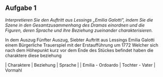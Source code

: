 ## Aufgabe 1 
*Interpretieren Sie den Auftritt aus Lessings „Emilia Galotti", indem Sie die Szene in den Gesamtzusammenhang des Dramas einordnen und die Figuren, deren Sprache und ihre Beziehung zueinander charakterisieren.*

In dem Auszug Fünfter Auszug, Siebter Auftritt aus Lessings Emilia Galotti einem Bürgerliche Trauerspiel  mit der Erstaufführung um 1772 Welcher sich nach dem Höhepunkt kurz vor dem Ende des Stückes befindet haben die charaktere diese beziehung

| Charaktere | Beziehung | Sprache |
| Emilia - Ordoardo | Tochter - Vater | Vormahl
